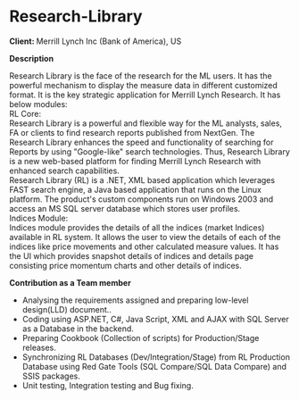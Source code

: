 # Research-Library

<b>Client: </b>Merrill Lynch Inc (Bank of America), US<br/>

<b>Description</b><br/>

Research Library is the face of the research for the ML users. It has the powerful mechanism to display 
the measure data in different customized format. It is the key strategic application for Merrill Lynch 
Research. It has below modules:<br/>
RL Core: <br/>
Research Library is a powerful and flexible way for the ML analysts, sales, FA or clients to find research 
reports published from NextGen. The Research Library enhances the speed and functionality of searching
for Reports by using "Google-like" search technologies. Thus, Research Library is a new web-based 
platform for finding Merrill Lynch Research with enhanced search capabilities.<br/>
Research Library (RL) is a .NET, XML based application which leverages FAST search engine, a Java 
based application that runs on the Linux platform. The product's custom components run on Windows 
2003 and access an MS SQL server database which stores user profiles.<br/>
Indices Module:<br/>
Indices module provides the details of all the indices (market Indices) available in RL system. It allows 
the user to view the details of each of the indices like price movements and other calculated measure 
values. It has the UI which provides snapshot details of indices and details page consisting price 
momentum charts and other details of indices.<br/>

<b>Contribution as a Team member</b><br/>
- Analysing the requirements assigned and preparing low-level design(LLD) document..
- Coding using ASP.NET, C#, Java Script, XML and AJAX with SQL Server as a Database in the backend.
- Preparing Cookbook (Collection of scripts) for Production/Stage releases.
- Synchronizing RL Databases (Dev/Integration/Stage) from RL Production Database using Red Gate Tools (SQL Compare/SQL Data Compare) and SSIS packages.
- Unit testing, Integration testing and Bug fixing.
